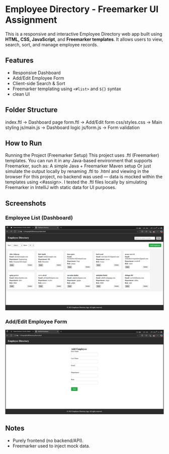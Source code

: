# Employee Directory - Freemarker UI Assignment

This is a responsive and interactive Employee Directory web app built using **HTML, CSS, JavaScript**, and **Freemarker templates**. It allows users to view, search, sort, and manage employee records.

## Features

- Responsive Dashboard
- Add/Edit Employee Form
- Client-side Search & Sort
- Freemarker templating using `<#list>` and `${}` syntax
- clean UI

## Folder Structure

index.ftl → Dashboard page
form.ftl → Add/Edit form
css/styles.css → Main styling
js/main.js → Dashboard logic
js/form.js → Form validation

## How to Run
Running the Project (Freemarker Setup)
This project uses .ftl (Freemarker) templates. You can run it in any Java-based environment that supports Freemarker, such as:
A simple Java + Freemarker Maven setup
Or just simulate the output locally by renaming .ftl to .html and viewing in the browser
For this project, no backend was used — data is mocked within the templates using <#assign>.
I tested the .ftl files locally by simulating Freemarker in IntelliJ with static data for UI purposes.

##  Screenshots

### Employee List (Dashboard)
![Dashboard](images/dashboard.png)

### Add/Edit Employee Form
![Form](images/form-page.png)


## Notes

- Purely frontend (no backend/API).
- Freemarker used to inject mock data.
